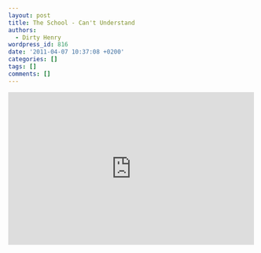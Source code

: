 ```yaml
---
layout: post
title: The School - Can't Understand
authors:
  - Dirty Henry
wordpress_id: 816
date: '2011-04-07 10:37:08 +0200'
categories: []
tags: []
comments: []
---
```

<iframe title="YouTube video player" width="500" height="311" src="http://www.youtube.com/embed/YMZyepKutns" frameborder="0" allowfullscreen></iframe>
